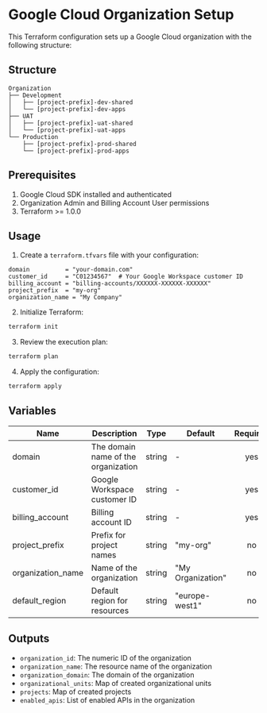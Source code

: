 # Google Cloud Organization Setup

This Terraform configuration sets up a Google Cloud organization with the following structure:

## Structure

```
Organization
├── Development
│   ├── [project-prefix]-dev-shared
│   └── [project-prefix]-dev-apps
├── UAT
│   ├── [project-prefix]-uat-shared
│   └── [project-prefix]-uat-apps
└── Production
    ├── [project-prefix]-prod-shared
    └── [project-prefix]-prod-apps
```

## Prerequisites

1. Google Cloud SDK installed and authenticated
2. Organization Admin and Billing Account User permissions
3. Terraform >= 1.0.0

## Usage

1. Create a `terraform.tfvars` file with your configuration:

```hcl
domain          = "your-domain.com"
customer_id     = "C01234567"  # Your Google Workspace customer ID
billing_account = "billing-accounts/XXXXXX-XXXXXX-XXXXXX"
project_prefix  = "my-org"
organization_name = "My Company"
```

2. Initialize Terraform:

```bash
terraform init
```

3. Review the execution plan:

```bash
terraform plan
```

4. Apply the configuration:

```bash
terraform apply
```

## Variables

| Name | Description | Type | Default | Required |
|------|-------------|------|---------|:--------:|
| domain | The domain name of the organization | string | - | yes |
| customer_id | Google Workspace customer ID | string | - | yes |
| billing_account | Billing account ID | string | - | yes |
| project_prefix | Prefix for project names | string | "my-org" | no |
| organization_name | Name of the organization | string | "My Organization" | no |
| default_region | Default region for resources | string | "europe-west1" | no |

## Outputs

- `organization_id`: The numeric ID of the organization
- `organization_name`: The resource name of the organization
- `organization_domain`: The domain of the organization
- `organizational_units`: Map of created organizational units
- `projects`: Map of created projects
- `enabled_apis`: List of enabled APIs in the organization
